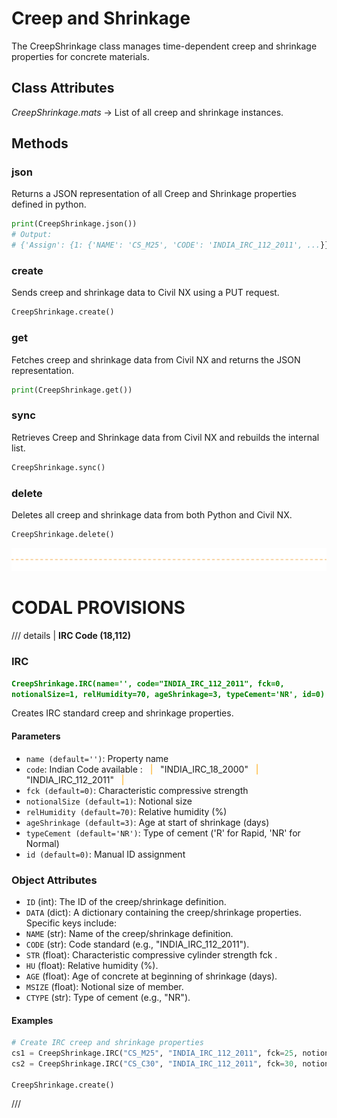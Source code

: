 # Creep and Shrinkage

The CreepShrinkage class manages time-dependent creep and shrinkage properties for concrete materials.


## Class Attributes
*CreepShrinkage.mats* -> List of all creep and shrinkage instances.   

## Methods

### json
Returns a JSON representation of all Creep and Shrinkage properties defined in python.

```py
print(CreepShrinkage.json())
# Output:
# {'Assign': {1: {'NAME': 'CS_M25', 'CODE': 'INDIA_IRC_112_2011', ...}}}
```

### create
Sends creep and shrinkage data to Civil NX using a PUT request.

```py
CreepShrinkage.create()
```

### get
Fetches creep and shrinkage data from Civil NX and returns the JSON representation.

```py
print(CreepShrinkage.get())
```

### sync
Retrieves Creep and Shrinkage data from Civil NX and rebuilds the internal list.

```py
CreepShrinkage.sync()
```

### delete
Deletes all creep and shrinkage data from both Python and Civil NX.

```py
CreepShrinkage.delete()
```

![TERS](../assets/separator.png)

# CODAL PROVISIONS


/// details | **IRC Code (18,112)**

### IRC
**<font color="green">`CreepShrinkage.IRC(name='', code="INDIA_IRC_112_2011", fck=0, notionalSize=1, relHumidity=70, ageShrinkage=3, typeCement='NR', id=0)`</font>**

Creates IRC standard creep and shrinkage properties.

#### Parameters
* `name (default='')`: Property name
* `code`: Indian Code available : <font color="orange">&nbsp;&nbsp;|&nbsp;&nbsp;</font> "INDIA_IRC_18_2000" <font color="orange">&nbsp;&nbsp;|&nbsp;&nbsp;</font> "INDIA_IRC_112_2011" <font color="orange">&nbsp;&nbsp;|&nbsp;&nbsp;</font>
* `fck (default=0)`: Characteristic compressive strength
* `notionalSize (default=1)`: Notional size
* `relHumidity (default=70)`: Relative humidity (%)
* `ageShrinkage (default=3)`: Age at start of shrinkage (days)
* `typeCement (default='NR')`: Type of cement ('R' for Rapid, 'NR' for Normal)
* `id (default=0)`: Manual ID assignment

### Object Attributes
* `ID` (int): The ID of the creep/shrinkage definition.
* `DATA` (dict): A dictionary containing the creep/shrinkage properties. Specific keys include:
* `NAME` (str): Name of the creep/shrinkage definition.
* `CODE` (str): Code standard (e.g., "INDIA_IRC_112_2011").
* `STR` (float): Characteristic compressive cylinder strength fck .
* `HU` (float): Relative humidity (%).
* `AGE` (float): Age of concrete at beginning of shrinkage (days).
* `MSIZE` (float): Notional size of member.
* `CTYPE` (str): Type of cement (e.g., "NR").

#### Examples
```py
# Create IRC creep and shrinkage properties
cs1 = CreepShrinkage.IRC("CS_M25", "INDIA_IRC_112_2011", fck=25, notionalSize=150, relHumidity=75, ageShrinkage=7, typeCement='R', id=1)
cs2 = CreepShrinkage.IRC("CS_C30", "INDIA_IRC_112_2011", fck=30, notionalSize=200, relHumidity=70, ageShrinkage=3, typeCement='NR', id=2)

CreepShrinkage.create()
```

///



